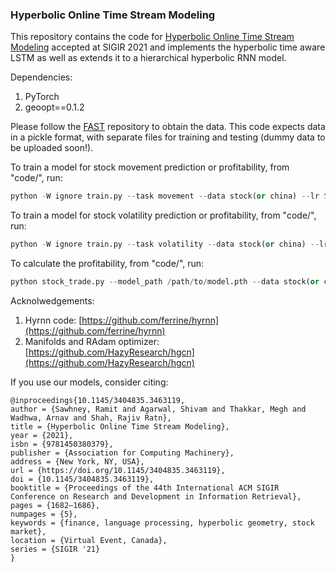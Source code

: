 ### Hyperbolic Online Time Stream Modeling

This repository contains the code for [Hyperbolic Online Time Stream Modeling](https://dl.acm.org/doi/10.1145/3404835.3463119) accepted at SIGIR 2021 and implements the hyperbolic time aware LSTM as well as extends it to a hierarchical hyperbolic RNN model.

Dependencies:

1. PyTorch
2. geoopt==0.1.2

Please follow the [FAST](https://github.com/midas-research/fast-eacl) repository to obtain the data. This code expects data in a pickle format, with separate files for training and testing (dummy data to be uploaded soon!).

To train a model for stock movement prediction or profitability, from "code/", run:

```python
python -W ignore train.py --task movement --data stock(or china) --lr 5e-4 --num_epochs 500 --decay 1e-5 --batch_size 128 --name exp_name
```


To train a model for stock volatility prediction or profitability, from "code/", run:
```python
python -W ignore train.py --task volatility --data stock(or china) --lr 5e-4 --num_epochs 500 --decay 1e-5 --batch_size 128 --name exp_name
```

To calculate the profitability, from "code/", run:
```python
python stock_trade.py --model_path /path/to/model.pth --data stock(or china)
```


Acknolwedgements:
1. Hyrnn code: [https://github.com/ferrine/hyrnn](https://github.com/ferrine/hyrnn)
2. Manifolds and RAdam optimizer: [https://github.com/HazyResearch/hgcn](https://github.com/HazyResearch/hgcn)


If you use our models, consider citing:
```
@inproceedings{10.1145/3404835.3463119,
author = {Sawhney, Ramit and Agarwal, Shivam and Thakkar, Megh and Wadhwa, Arnav and Shah, Rajiv Ratn},
title = {Hyperbolic Online Time Stream Modeling},
year = {2021},
isbn = {9781450380379},
publisher = {Association for Computing Machinery},
address = {New York, NY, USA},
url = {https://doi.org/10.1145/3404835.3463119},
doi = {10.1145/3404835.3463119},
booktitle = {Proceedings of the 44th International ACM SIGIR Conference on Research and Development in Information Retrieval},
pages = {1682–1686},
numpages = {5},
keywords = {finance, language processing, hyperbolic geometry, stock market},
location = {Virtual Event, Canada},
series = {SIGIR '21}
}
```
